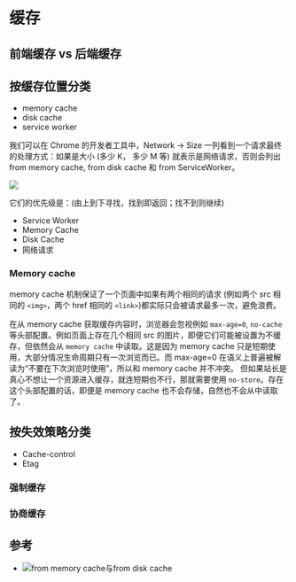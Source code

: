# 缓存

## 前端缓存 vs 后端缓存

## 按缓存位置分类

* memory cache
* disk cache
* service worker

我们可以在 Chrome 的开发者工具中，Network -> Size 一列看到一个请求最终的处理方式：如果是大小 (多少 K， 多少 M 等) 就表示是网络请求，否则会列出 from memory cache, from disk cache 和 from ServiceWorker。

![](https://ws2.sinaimg.cn/large/006tNbRwly1fyledtal2zj30r90d6djn.jpg)

它们的优先级是：(由上到下寻找，找到即返回；找不到则继续)

* Service Worker
* Memory Cache
* Disk Cache
* 网络请求

### Memory cache

memory cache 机制保证了一个页面中如果有两个相同的请求 (例如两个 src 相同的 `<img>`，两个 href 相同的 `<link>`)都实际只会被请求最多一次，避免浪费。

在从 memory cache 获取缓存内容时，浏览器会忽视例如 `max-age=0`, `no-cache` 等头部配置。例如页面上存在几个相同 src 的图片，即便它们可能被设置为不缓存，但依然会从 `memory cache` 中读取。这是因为 memory cache 只是短期使用，大部分情况生命周期只有一次浏览而已。而 max-age=0 在语义上普遍被解读为“不要在下次浏览时使用”，所以和 memory cache 并不冲突。
但如果站长是真心不想让一个资源进入缓存，就连短期也不行，那就需要使用 `no-store`。存在这个头部配置的话，即便是 memory cache 也不会存储，自然也不会从中读取了。

## 按失效策略分类

* Cache-control
* Etag

### 强制缓存
### 协商缓存

## 参考

- ![from memory cache与from disk cache](https://www.jianshu.com/p/8332da83955d)
